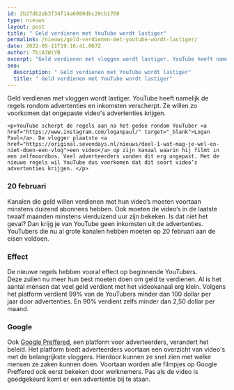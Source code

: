```yaml
---
id: 2b27db2ab3f34f14a6089dbc28cb1768
type: nieuws
layout: post
title: " Geld verdienen met YouTube wordt lastiger"
permalink: /nieuws/geld-verdienen-met-youtube-wordt-lastiger/
date: 2022-05-11T19:16:41.067Z
author: 7biA1WiYB
excerpt: "Geld verdienen met vloggen wordt lastiger. YouTube heeft namelijk de regels rondom advertenties en inkomsten verscherpt. Ze willen zo voorkomen dat ongepaste video's advertenties krijgen.  "
seo:
  description: " Geld verdienen met YouTube wordt lastiger"
  title: " Geld verdienen met YouTube wordt lastiger"
---
```

Geld verdienen met vloggen wordt lastiger. YouTube heeft namelijk de regels rondom advertenties en inkomsten verscherpt. Ze willen zo voorkomen dat ongepaste video's advertenties krijgen.  

    <p>YouTube scherpt de regels aan na het gedoe rondom YouTuber <a href="https://www.instagram.com/loganpaul/" target="_blank">Logan Paul</a>. De vlogger plaatste <a href="https://original.sevendays.nl/nieuws/deel-1-wat-mag-je-wel-en-niet-doen-een-vlog">een video</a> op zijn kanaal waarin hij filmt in een zelfmoordbos. Veel adverteerders vonden dit erg ongepast. Met de nieuwe regels wil YouTube dus voorkomen dat dit soort video’s advertenties krijgen. </p>
<h3>20 februari</h3>
<p>Kanalen die geld willen verdienen met hun video’s moeten voortaan minstens duizend abonnees hebben. Ook moeten de video’s in de laatste twaalf maanden minstens vierduizend uur zijn bekeken. Is dat niet het geval? Dan krijg je van YouTube geen inkomsten uit de advertenties. YouTubers die nu al grote kanalen hebben moeten op 20 februari aan de eisen voldoen. </p>
<h3>Effect</h3>
<p>De nieuwe regels hebben vooral effect op beginnende YouTubers. Deze zullen nu meer hun best moeten doen om geld te verdienen. Al is het aantal mensen dat veel geld verdient met het videokanaal erg klein. Volgens het platform verdient 99% van de YouTubers minder dan 100 dollar per jaar door advertenties. En 90% verdient zelfs minder dan 2,50 dollar per maand. </p>
<h3>Google</h3>
<p>Ook <a href="https://www.youtube.com/yt/lineups/index.html" target="_blank">Google Preffered</a>, een platform voor adverteerders, verandert het beleid. Het platform biedt adverteerders voortaan een overzicht van video's met de belangrijkste vloggers. Hierdoor kunnen ze snel zien met welke mensen ze zaken kunnen doen. Voortaan worden alle filmpjes op Google Preffered ook eerst bekeken door werknemers. Pas als de video is goedgekeurd komt er een advertentie bij te staan. </p>  
